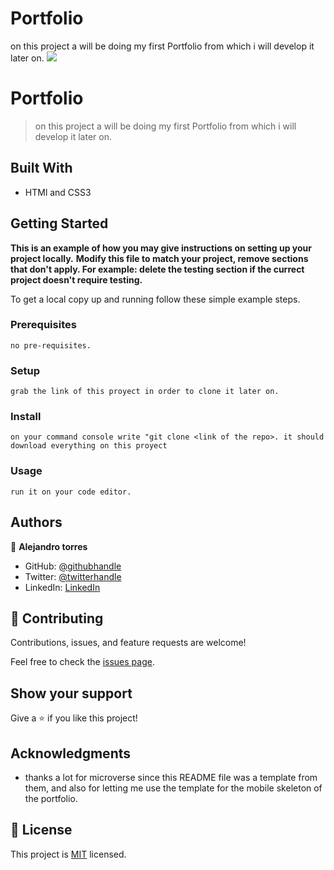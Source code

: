 # Portfolio
on this project a will be doing my first Portfolio from which i will develop it later on.
![](https://img.shields.io/badge/Microverse-blueviolet)

# Portfolio

> on this project a will be doing my first Portfolio from which i will develop it later on.


## Built With

- HTMl and CSS3


## Getting Started

**This is an example of how you may give instructions on setting up your project locally.**
**Modify this file to match your project, remove sections that don't apply. For example: delete the testing section if the currect project doesn't require testing.**


To get a local copy up and running follow these simple example steps.

### Prerequisites
    no pre-requisites.
### Setup
    grab the link of this proyect in order to clone it later on.
### Install
    on your command console write "git clone <link of the repo>. it should download everything on this proyect
### Usage
    run it on your code editor.

## Authors

👤 **Alejandro torres**

- GitHub: [@githubhandle](https://github.com/aizjicod)
- Twitter: [@twitterhandle](https://twitter.com/aizijijr)
- LinkedIn: [LinkedIn](https://www.linkedin.com/in/aiziji/)


## 🤝 Contributing

Contributions, issues, and feature requests are welcome!

Feel free to check the [issues page](../../issues/).

## Show your support

Give a ⭐️ if you like this project!

## Acknowledgments

- thanks a lot for microverse since this README file was a template from them, and also for letting me use the template for the mobile skeleton of the portfolio.

## 📝 License

This project is [MIT](MIT.md) licensed.
